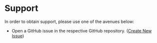 # Support

In order to obtain support, please use one of the avenues below:

* Open a GitHub issue in the respective GitHub repository. 
([Create New Issue](https://github.com/jhthorp/Drive-Scripts/issues/new/choose))